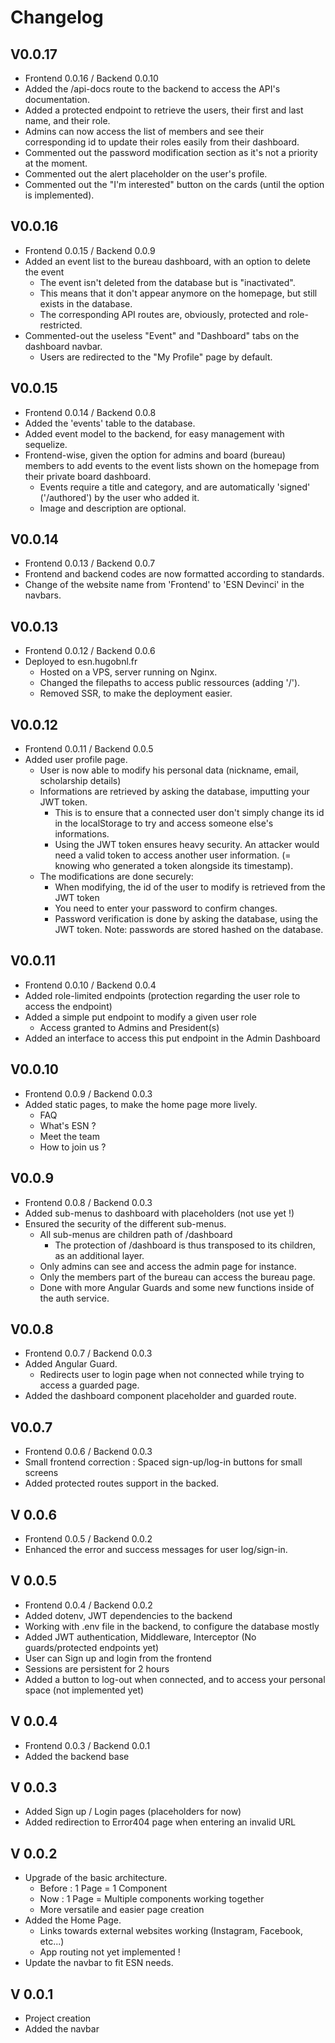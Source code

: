 # Changelog

## V0.0.17
- Frontend 0.0.16 / Backend 0.0.10
- Added the /api-docs route to the backend to access the API's documentation.
- Added a protected endpoint to retrieve the users, their first and last name, and their role.
- Admins can now access the list of members and see their corresponding id to update their roles easily from their dashboard.
- Commented out the password modification section as it's not a priority at the moment.
- Commented out the alert placeholder on the user's profile.
- Commented out the "I'm interested" button on the cards (until the option is implemented).

## V0.0.16
- Frontend 0.0.15 / Backend 0.0.9
- Added an event list to the bureau dashboard, with an option to delete the event
    - The event isn't deleted from the database but is "inactivated".
    - This means that it don't appear anymore on the homepage, but still exists in the database.
    - The corresponding API routes are, obviously, protected and role-restricted.
- Commented-out the useless "Event" and "Dashboard" tabs on the dashboard navbar.
    - Users are redirected to the "My Profile" page by default.

## V0.0.15
- Frontend 0.0.14 / Backend 0.0.8
- Added the 'events' table to the database.
- Added event model to the backend, for easy management with sequelize.
- Frontend-wise, given the option for admins and board (bureau) members to add events to the event lists shown on the homepage from their private board dashboard.
    - Events require a title and category, and are automatically 'signed' ('/authored') by the user who added it.
    - Image and description are optional.

## V0.0.14
- Frontend 0.0.13 / Backend 0.0.7
- Frontend and backend codes are now formatted according to standards.
- Change of the website name from 'Frontend' to 'ESN Devinci' in the navbars.

## V0.0.13
- Frontend 0.0.12 / Backend 0.0.6
- Deployed to esn.hugobnl.fr
    - Hosted on a VPS, server running on Nginx.
    - Changed the filepaths to access public ressources (adding '/').
    - Removed SSR, to make the deployment easier.

## V0.0.12
- Frontend 0.0.11 / Backend 0.0.5
- Added user profile page.
    - User is now able to modify his personal data (nickname, email, scholarship details)
    - Informations are retrieved by asking the database, imputting your JWT token.
        - This is to ensure that a connected user don't simply change its id in the localStorage to try and access someone else's informations.
        - Using the JWT token ensures heavy security. An attacker would need a valid token to access another user information. (= knowing who generated a token alongside its timestamp).
    - The modifications are done securely:
        - When modifying, the id of the user to modify is retrieved from the JWT token
        - You need to enter your password to confirm changes.
        - Password verification is done by asking the database, using the JWT token. Note: passwords are stored hashed on the database.

## V0.0.11
- Frontend 0.0.10 / Backend 0.0.4
- Added role-limited endpoints (protection regarding the user role to access the endpoint)
- Added a simple put endpoint to modify a given user role
    - Access granted to Admins and President(s)
- Added an interface to access this put endpoint in the Admin Dashboard

## V0.0.10
- Frontend 0.0.9 / Backend 0.0.3
- Added static pages, to make the home page more lively.
    - FAQ
    - What's ESN ?
    - Meet the team
    - How to join us ?

## V0.0.9
- Frontend 0.0.8 / Backend 0.0.3
- Added sub-menus to dashboard with placeholders (not use yet !)
- Ensured the security of the different sub-menus.
    - All sub-menus are children path of /dashboard
        - The protection of /dashboard is thus transposed to its children, as an additional layer.
    - Only admins can see and access the admin page for instance.
    - Only the members part of the bureau can access the bureau page.
    - Done with more Angular Guards and some new functions inside of the auth service.

## V0.0.8
- Frontend 0.0.7 / Backend 0.0.3
- Added Angular Guard.
    - Redirects user to login page when not connected while trying to access a guarded page.
- Added the dashboard component placeholder and guarded route.

## V0.0.7
- Frontend 0.0.6 / Backend 0.0.3
- Small frontend correction : Spaced sign-up/log-in buttons for small screens
- Added protected routes support in the backed. 


## V 0.0.6
- Frontend 0.0.5 / Backend 0.0.2
- Enhanced the error and success messages for user log/sign-in.

## V 0.0.5
- Frontend 0.0.4 / Backend 0.0.2
- Added dotenv, JWT dependencies to the backend
- Working with .env file in the backend, to configure the database mostly
- Added JWT authentication, Middleware, Interceptor (No guards/protected endpoints yet)
- User can Sign up and login from the frontend
- Sessions are persistent for 2 hours
- Added a button to log-out when connected, and to access your personal space (not implemented yet)

## V 0.0.4

- Frontend 0.0.3 / Backend 0.0.1
- Added the backend base

## V 0.0.3

- Added Sign up / Login pages (placeholders for now)
- Added redirection to Error404 page when entering an invalid URL 

## V 0.0.2

- Upgrade of the basic architecture.
    - Before : 1 Page = 1 Component
    - Now : 1 Page = Multiple components working together
    - More versatile and easier page creation
- Added the Home Page.
    - Links towards external websites working (Instagram, Facebook, etc...)
    - App routing not yet implemented !
- Update the navbar to fit ESN needs. 

## V 0.0.1

- Project creation
- Added the navbar